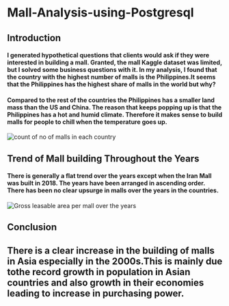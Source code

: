# Mall-Analysis-using-Postgresql

## Introduction

#### I generated hypothetical questions that clients would ask if they were interested in building a mall. Granted, the mall Kaggle dataset was limited, but I solved  some business questions with it. In my analysis, I found that the country with the highest number of malls is the Philippines.It seems that the Philippines has the highest share of malls in the world but why?

#### Compared to the rest of the countries the Philippines has a smaller land mass than the US and China. The reason that keeps popping up is that the Philippines has a hot and humid climate. Therefore it makes sense to build malls for people to chill when the temperature goes up.

![count of no of malls in each country](https://github.com/JORDANGAMBA99/Mall-Analysis-using-Postgresql/assets/112898413/2d856d46-19cb-40c8-8ab9-9a10ae1f7089)

## Trend of Mall building Throughout the Years

#### There is generally a flat trend over the years except when the Iran Mall was built in 2018. The years have been arranged in ascending order. There has been no clear upsurge in malls over the years in the countries.

![Gross leasable area per mall over the years](https://github.com/JORDANGAMBA99/Mall-Analysis-using-Postgresql/assets/112898413/6d40e95e-6e2a-420c-967a-ca88498dea02)

## Conclusion
## There is a clear increase in the building of malls in Asia especially in the 2000s.This is mainly due tothe record growth in population in Asian countries and also growth in their economies leading to increase in purchasing power.


